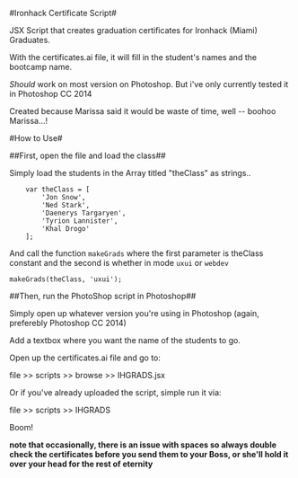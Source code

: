 #Ironhack Certificate Script#

JSX Script that creates graduation certificates for Ironhack (Miami) Graduates. 

With the certificates.ai file, it will fill in the student's names and the bootcamp name. 

_Should_ work on most version on Photoshop. But i've only currently tested it in Photoshop CC 2014

Created because Marissa said it would be waste of time, well -- boohoo Marissa...! 

#How to Use#

##First, open the file and load the class##

Simply load the students in the Array titled "theClass" as strings..
```
    var theClass = [
        'Jon Snow',
        'Ned Stark',
        'Daenerys Targaryen',
        'Tyrion Lannister',
        'Khal Drogo'
    ];

```

And call the function ```makeGrads``` where the first parameter is theClass constant and the second is whether in mode ```uxui``` or ```webdev```

```
makeGrads(theClass, 'uxui');
```

##Then, run the PhotoShop script in Photoshop##

Simply open up whatever version you're using in Photoshop (again, preferebly Photoshop CC 2014)

Add a textbox where you want the name of the students to go.

Open up the certificates.ai file and go to:

 file >> scripts >> browse >> IHGRADS.jsx


Or if you've already uploaded the script, simple run it via:

 file >> scripts >> IHGRADS

Boom!

**note that occasionally, there is an issue with spaces so always double check the certificates before you send them to your Boss, or she'll hold it over your head for the rest of eternity**


